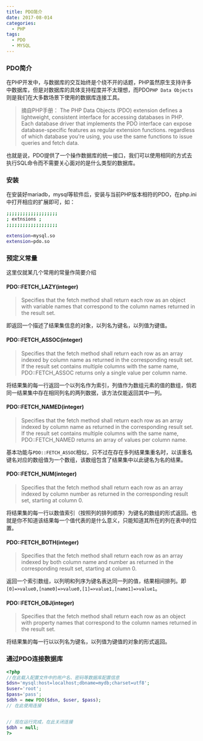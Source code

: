 ```yaml
---
title: PDO简介
date: 2017-08-014
categories:
  - PHP
tags:
  - PDO
  - MYSQL
---
```


### PDO简介

在PHP开发中，与数据库的交互始终是个绕不开的话题，PHP虽然原生支持许多中数据库，但是对数据库的具体支持程度并不太理想，而PDO`PHP Data Objects`则是我们在大多数场景下使用的数据库连接工具。

>摘自PHP手册：
The PHP Data Objects (PDO) extension defines a lightweight, consistent interface for accessing databases in PHP. Each database driver that implements the PDO interface can expose database-specific features as regular extension functions.
regardless of which database you're using, you use the same functions to issue queries and fetch data.

也就是说，PDO提供了一个操作数据库的统一接口，我们可以使用相同的方式去执行SQL命令而不需要关心面对的是什么类型的数据库。
<!-- more -->
### 安装
在安装好mariadb，mysql等软件后，安装与当前PHP版本相符的PDO，在php.ini中打开相应的扩展即可，如：
```bash
;;;;;;;;;;;;;;;;;;;
; extnsions ;
;;;;;;;;;;;;;;;;;;;

extension=mysql.so
extension=pdo.so
```

### 预定义常量
这里仅就某几个常用的常量作简要介绍
#### PDO::FETCH_LAZY(integer)
>Specifies that the fetch method shall return each row as an object with variable names that correspond to the column names returned in the result set.

即返回一个描述了结果集信息的对象，以列名为键名，以列值为键值。
#### PDO::FETCH_ASSOC(integer)
>Specifies that the fetch method shall return each row as an array indexed by column name as returned in the corresponding result set. If the result set contains multiple columns with the same name, PDO::FETCH_ASSOC returns only a single value per column name.

将结果集的每一行返回一个以列名作为索引，列值作为数组元素的值的数组，倘若同一结果集中存在相同列名的两列数据，该方法仅能返回其中一列。
#### PDO::FETCH_NAMED(integer)
>Specifies that the fetch method shall return each row as an array indexed by column name as returned in the corresponding result set. If the result set contains multiple columns with the same name, PDO::FETCH_NAMED returns an array of values per column name.

基本功能与`PDO::FETCH_ASSOC`相似，只不过在存在多列结果集重名时，以该重名键名对应的数组值为一个数组，该数组包含了结果集中以此键名为名的结果。

#### PDO::FETCH_NUM(integer)
>Specifies that the fetch method shall return each row as an array indexed by column number as returned in the corresponding result set, starting at column 0.

将结果集的每一行以数值索引（按照列的排列顺序）为键名的数组的形式返回。也就是你不知道该结果每一个值代表的是什么意义，只能知道其所在的列在表中的位置。
#### PDO::FETCH_BOTH(integer)
>Specifies that the fetch method shall return each row as an array indexed by both column name and number as returned in the corresponding result set, starting at column 0.

返回一个索引数组，以列明和列序为键名表达同一列的值，结果相间排列。即`[0]=>value0,[name0]=>value0,[1]=>value1,[name1]=>value1`。
#### PDO::FETCH_OBJ(integer)
>Specifies that the fetch method shall return each row as an object with property names that correspond to the column names returned in the result set.

将结果集的每一行以以列名为键名，以列值为键值的对象的形式返回。

### 通过PDO连接数据库
```php
<?php
//在此载入配置文件中的用户名、密码等数据库配置信息
$dsn='mysql:host=localhost;dbname=mydb;charset=utf8';
$user='root';
$pass='pass';
$dbh = new PDO($dsn, $user, $pass);
// 在此使用连接


// 现在运行完成，在此关闭连接
$dbh = null;
?>
```
